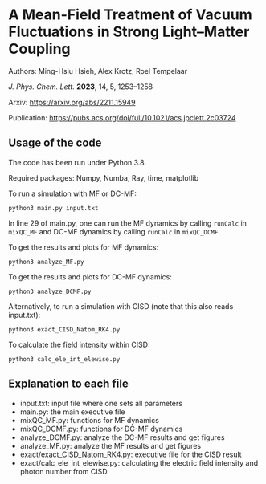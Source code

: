 # A Mean-Field Treatment of Vacuum Fluctuations in Strong Light–Matter Coupling
Authors: Ming-Hsiu Hsieh, Alex Krotz, Roel Tempelaar

*J. Phys. Chem. Lett.* **2023**, 14, 5, 1253–1258

Arxiv: https://arxiv.org/abs/2211.15949

Publication: https://pubs.acs.org/doi/full/10.1021/acs.jpclett.2c03724

## Usage of the code
The code has been run under Python 3.8.

Required packages: Numpy, Numba, Ray, time, matplotlib

To run a simulation with MF or DC-MF:
```
python3 main.py input.txt
```
In line 29 of main.py, one can run the MF dynamics by calling `runCalc` in `mixQC_MF` and DC-MF dynamics by calling `runCalc` in `mixQC_DCMF`.

To get the results and plots for MF dynamics:
```
python3 analyze_MF.py
```
To get the results and plots for DC-MF dynamics:
```
python3 analyze_DCMF.py
```

Alternatively, to run a simulation with CISD (note that this also reads input.txt):
```
python3 exact_CISD_Natom_RK4.py
```
To calculate the field intensity within CISD:
```
python3 calc_ele_int_elewise.py
```

## Explanation to each file
+ input.txt: input file where one sets all parameters
+ main.py: the main executive file
+ mixQC_MF.py: functions for MF dynamics
+ mixQC_DCMF.py: functions for DC-MF dynamics
+ analyze_DCMF.py: analyze the DC-MF results and get figures
+ analyze_MF.py: analyze the MF results and get figures
+ exact/exact_CISD_Natom_RK4.py: executive file for the CISD result
+ exact/calc_ele_int_elewise.py: calculating the electric field intensity and photon number from CISD.

